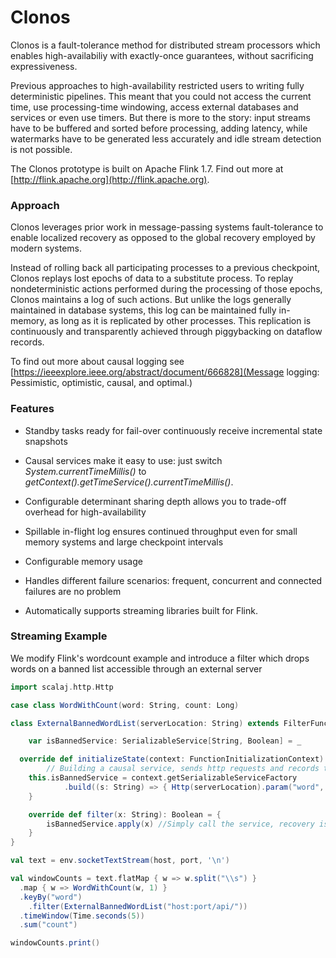 # Clonos

Clonos is a fault-tolerance method for distributed stream processors which enables high-availabiliy with exactly-once guarantees, without sacrificing expressiveness.

Previous approaches to high-availability restricted users to writing fully deterministic pipelines. 
This meant that you could not access the current time, use processing-time windowing, access external databases and services or even use timers.
But there is more to the story: input streams have to be buffered and sorted before processing, adding latency, while watermarks have to be generated less accurately and idle stream detection is not possible. 

The Clonos prototype is built on Apache Flink 1.7. Find out more at [http://flink.apache.org](http://flink.apache.org).

### Approach

Clonos leverages prior work in message-passing systems fault-tolerance to enable localized recovery as opposed to the global recovery employed by modern systems.

Instead of rolling back all participating processes to a previous checkpoint, Clonos replays lost epochs of data to a substitute process.
To replay nondeterministic actions performed during the processing of those epochs, Clonos maintains a log of such actions.
But unlike the logs generally maintained in database systems, this log can be maintained fully in-memory, as long as it is replicated by other processes.
This replication is continuously and transparently achieved through piggybacking on dataflow records.

To find out more about causal logging see [https://ieeexplore.ieee.org/abstract/document/666828](Message logging: Pessimistic, optimistic, causal, and optimal.)

### Features

* Standby tasks ready for fail-over continuously receive incremental state snapshots

* Causal services make it easy to use: just switch *System.currentTimeMillis()* to *getContext().getTimeService().currentTimeMillis()*.

* Configurable determinant sharing depth allows you to trade-off overhead for high-availability

* Spillable in-flight log ensures continued throughput even for small memory systems and large checkpoint intervals

* Configurable memory usage

* Handles different failure scenarios: frequent, concurrent and connected failures are no problem

* Automatically supports streaming libraries built for Flink. 


### Streaming Example

We modify Flink's wordcount example and introduce a filter which drops words on a banned list accessible through an external server

```scala
import scalaj.http.Http

case class WordWithCount(word: String, count: Long)

class ExternalBannedWordList(serverLocation: String) extends FilterFunction[String] with CheckpointedFunction = {

	var isBannedService: SerializableService[String, Boolean] = _	

  override def initializeState(context: FunctionInitializationContext): Unit = {
		// Building a causal service, sends http requests and records the response
    this.isBannedService = context.getSerializableServiceFactory
			.build((s: String) => { Http(serverLocation).param("word", s).asBoolean })
	}

	override def filter(x: String): Boolean = {
		isBannedService.apply(x) //Simply call the service, recovery is transparent
	}
}

val text = env.socketTextStream(host, port, '\n')

val windowCounts = text.flatMap { w => w.split("\\s") }
  .map { w => WordWithCount(w, 1) }
  .keyBy("word")
	.filter(ExternalBannedWordList("host:port/api/"))
  .timeWindow(Time.seconds(5))
  .sum("count")

windowCounts.print()
```

